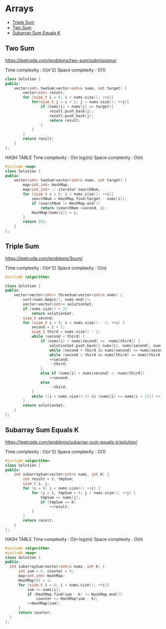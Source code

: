 # Arrays
+ [Triple Sum](#triple-sum)
+ [Two Sum](#two-sum)
+ [Subarray Sum Equals K](#subarray-sum-equals-k)

## Two Sum
https://leetcode.com/problems/two-sum/submissions/

Time complexity : O(n^2) 
Space complexity : O(1)
```C++
class Solution {
public:
    vector<int> twoSum(vector<int>& nums, int target) {
        vector<int> rezult;
        for (size_t i = 0; i < nums.size(); ++i){
            for(size_t j = i + 1; j < nums.size(); ++j){
                if (nums[i] + nums[j] == target){
                    rezult.push_back(i);
                    rezult.push_back(j);
                    return rezult;
                }
            }
        }
        return rezult;
    }
};
```

HASH TABLE
Time complexity : O(n log(n))
Space complexity : O(n)
```C++
#include <map>
class Solution {
public:
    vector<int> twoSum(vector<int>& nums, int target) {
        map<int,int> HashMap;
        map<int,int> :: iterator searchNum;
        for (size_t i = 0; i < nums.size(); ++i){
            searchNum = HashMap.find(target - nums[i]);
            if (searchNum != HashMap.end())
                return {searchNum->second, i};
            HashMap[nums[i]] = i; 
        }
        return {0};
    }
};
```

## Triple Sum
https://leetcode.com/problems/3sum/

Time complexity : O(n^2)
Space complexity : O(n)
```C++
#include <algorithm>

class Solution {
public:
    vector<vector<int>> threeSum(vector<int>& nums) {
        sort(nums.begin(), nums.end());
        vector<vector<int>> solutionSet;
        if (nums.size() < 3)
            return solutionSet;
        size_t second;
        for (size_t i = 0; i < nums.size() - 2; ++i) {
            second = i + 1;
            size_t third = nums.size() - 1;
            while (second < third) {
                if (nums[i] + nums[second] == -nums[third]) {
                    solutionSet.push_back({ nums[i], nums[second], nums[third] });
                    while (second < third && nums[second] == nums[second + 1]) second++;
                    while (second < third && nums[third] == nums[third - 1]) third--;
                    ++second;
                    --third;
                }
                else if (nums[i] + nums[second] < -nums[third])
                    ++second;
                else
                    --third;
            }
            while ((i < nums.size()-1) && (nums[i] == nums[i + 1])) ++i;
        }
        return solutionSet;
    }
};
```
## Subarray Sum Equals K
https://leetcode.com/problems/subarray-sum-equals-k/solution/

Time complexity : O(n^2)
Space complexity : O(1)
```C++
#include <algorithm>
class Solution {
public:
    int subarraySum(vector<int>& nums, int k) {
        int rezult = 0, tmpSum;
        size_t i, j;
        for (i = 0; i < nums.size(); ++i) {
            for (j = i, tmpSum = 0; j < nums.size(); ++j) {
                tmpSum += nums[j];
                if (tmpSum == k)
                    ++rezult;
            }
        }
        return rezult;
    }
};
```

HASH TABLE
Time complexity : O(n log(n))
Space complexity : O(n)
```C++
#include <algorithm>
#include <map>
class Solution {
public:
  int subarraySum(vector<int>& nums, int k) {
      int sum = 0, counter = 0;
      map<int,int> HashMap;
      HashMap[0] = 1;
      for (size_t i = 0; i < nums.size(); ++i){
          sum += nums[i];
          if (HashMap.find(sum - k) != HashMap.end())
              counter += HashMap[sum - k];
          ++HashMap[sum];
      }
      return counter;
  }
};
```
